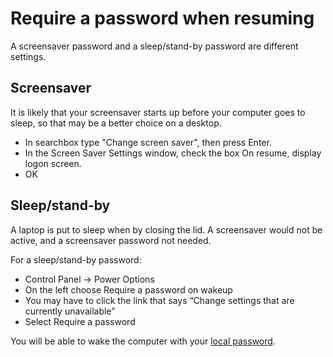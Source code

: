 # Require a password when resuming

A screensaver password and a sleep/stand-by password are different settings. 

## Screensaver

It is likely that your screensaver starts up before your computer goes to sleep, so that may be a better choice on a 
desktop. 

* In searchbox type "Change screen saver", then press Enter.
* In the Screen Saver Settings window, check the box On resume, display logon screen.
* OK

## Sleep/stand-by

A laptop is put to sleep when by closing the lid. A screensaver would not be active, and a screensaver password 
not needed.

For a sleep/stand-by password:

* Control Panel -> Power Options
* On the left choose Require a password on wakeup
* You may have to click the link that says “Change settings that are currently unavailable”
* Select Require a password

You will be able to wake the computer with your [local password](login.md).
